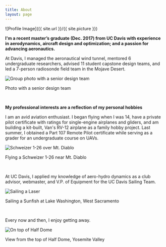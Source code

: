 ```yaml
---
title: About
layout: page
---
```

![Profile Image]({{ site.url }}/{{ site.picture }})

<p><b>I'm a recent master’s graduate (Dec. 2017) from UC Davis with experience in aerodynamics, aircraft design and optimization; and a passion for advancing aeronautics.</b></p>

<p>At Davis, I managed the aeronautical wind tunnel, mentored 6 undergraduate researchers, advised 11 student capstone design teams, and led a 7-person radiosonde field team in the Mojave Desert.
  
<p><img src="{{ site.url }}/assets/images/group.jpg" alt="Group photo with a senior design team" /></p>
<figcaption class="caption">Photo with a senior design team</figcaption></p>


<br>
<p><b>My professional interests are a reflection of my personal hobbies</b></p>

<p>I am an avid aviation enthusiast. I began flying when I was 14, have a private pilot certificate with ratings for single-engine airplanes and gliders, and am building a kit-built, Van's RV-12 airplane as a family hobby project. Last summer, I obtained a Part 107 Remote Pilot certificate while serving as a grader for an undergraduate course on UAVs.

<p><img src="{{ site.url }}/assets/images/1-26.jpg" alt="Schweizer 1-26 over Mt. Diablo" />
<figcaption class="caption">Flying a Schweizer 1-26 near Mt. Diablo</figcaption></p>


<br><p>At UC Davis, I applied my knowledge of aero-hydro dynamics as a club advisor, webmaster, and V.P. of Equipment for the UC Davis Sailing Team.</p>

<p><img src="{{ site.url }}/assets/images/sunfish.jpg" alt="Sailing a Laser"/>
<figcaption class="caption">Sailing a Sunfish at Lake Washington, West Sacramento</figcaption></p>

<br><p>Every now and then, I enjoy getting away.</p>
<p><img src="{{ site.url }}/assets/images/dome.jpg" alt="On top of Half Dome"/>
<figcaption class="caption">View from the top of Half Dome, Yosemite Valley</figcaption></p>

<br>
<p>
</p>
